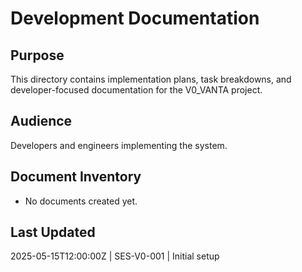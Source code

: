 # Development Documentation

## Purpose
This directory contains implementation plans, task breakdowns, and developer-focused documentation for the V0_VANTA project.

## Audience
Developers and engineers implementing the system.

## Document Inventory
- No documents created yet.

## Last Updated
2025-05-15T12:00:00Z | SES-V0-001 | Initial setup